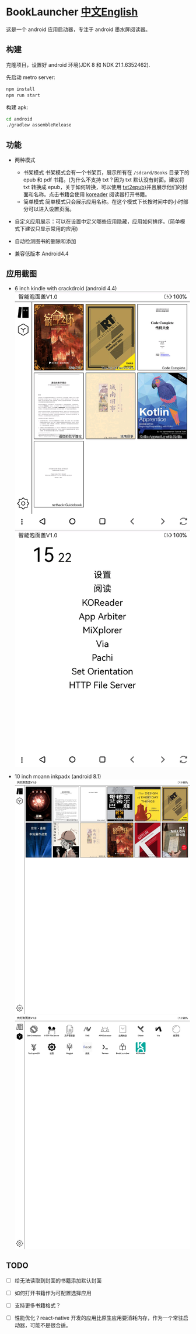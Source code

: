 # BookLauncher [中文](./README.md)[English](./README-EN.md) 

这是一个 android 应用启动器，专注于 android 墨水屏阅读器。

## 构建

克隆项目，设置好 android 环境(JDK 8 和 NDK 21.1.6352462).

先启动 metro server:

```bash
npm install
npm run start
```

构建 apk:

```bash
cd android
./gradlew assembleRelease
```

## 功能

* 两种模式
  - 书架模式
      书架模式会有一个书架页，展示所有在 `/sdcard/Books` 目录下的 epub 和 pdf 书籍。(为什么不支持 txt？因为 txt 默认没有封面。建议将 txt 转换成 epub，关于如何转换，可以使用 [txt2epub](https://github.com/number317/txt2epub))并且展示他们的封面和名称。点击书籍会使用 [koreader](https://github.com/koreader/koreader) 阅读器打开书籍。
  - 简单模式
      简单模式只会展示应用名称。在这个模式下长按时间中的小时部分可以进入设置页面。

* 自定义应用展示：可以在设置中定义哪些应用隐藏，应用如何排序。(简单模式下建议只显示常用的应用)

* 自动检测图书的删除和添加
* 兼容低版本 Android4.4

## 应用截图

* 6 inch kindle with crackdroid (android 4.4)
![kindle-book](./screenshot/kindle-book.png)
![kindle-simple](./screenshot/kindle-simple.png)

* 10 inch moann inkpadx (android 8.1)
![inkpadx-book](./screenshot/inkpadx-book.png)
![inkpadx-app](./screenshot/inkpadx-app.png)

## TODO

- [ ] 给无法读取到封面的书籍添加默认封面
- [ ] 如何打开书籍作为可配置选择应用
- [ ] 支持更多书籍格式？
- [ ] 性能优化？react-native 开发的应用比原生应用要消耗内存，作为一个常驻启动器，可能不是很合适。

